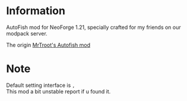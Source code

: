 Information
=======

AutoFish mod for NeoForge 1.21, specially crafted for my friends on our modpack server.

The origin [MrTroot's Autofish mod](https://www.curseforge.com/minecraft/mc-mods/autofish)

Note
========
Default setting interface is ``,``\
This mod a bit unstable report if u found it.


